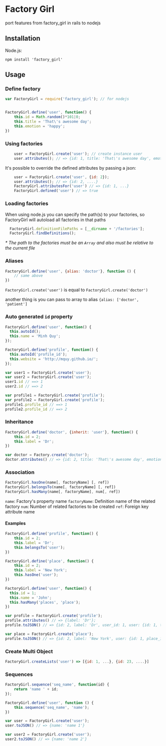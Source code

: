 # Factory Girl

port features from factory_girl in rails to nodejs

## Installation

Node.js:

    npm install 'factory_girl'

## Usage

### Define factory

``` js
var FactoryGirl = require('factory_girl'); // for nodejs
```

``` js

FactoryGirl.define('user', function() {
	this.id = Math.random()*101|0;
	this.title = 'That\'s awesome day';
	this.emotion = 'happy';
})
```

### Using factories

``` js
	user = FactoryGirl.create('user'); // create instance user
	user.attributes(); // => {id: 1, title: 'That\'s awesome day', emotion: 'happy'}
```

It's possible to override the defined attributes by passing a json:
``` js
	user = FactoryGirl.create('user', {id: 2});
	user.attributes(); // => {id: 2, ....}
	FactoryGirl.attributesFor('user') // => {id: 1, ...}
	FactoryGirl.defined('user') // => true
```

### Loading factories

When using node.js you can specify the path(s) to your factories, so FactoryGirl will autoload all factories in that paths
```js
  FactoryGirl.definitionFilePaths = [__dirname + '/factories'];
  FactoryGirl.findDefinitions();
```
_* The path to the factories must be an `Array` and also must be relative to the current file_

### Aliases

``` js
FactoryGirl.define('user', {alias: 'doctor'}, function () {
	// same above
})
```

`FactoryGirl.create('user')` is equal to `FactoryGirl.create('doctor')`

another thing is you can pass to array to alias  `{alias: ['doctor', 'patient']`

### Auto generated `id` property

``` js
FactoryGirl.define('user', function() {
  this.autoId();
  this.name = 'Minh Quy';
});

FactoryGirl.define('profile', function() {
  this.autoId('profile_id');
  this.website = 'http://mquy.github.io/';
});

var user1 = FactoryGirl.create('user');
var user2 = FactoryGirl.create('user');
user1.id // ==> 1
user2.id // ==> 2

var profile1 = FactoryGirl.create('profile');
var profile2 = FactoryGirl.create('profile');
profile1.profile_id // ==> 1
profile2.profile_id // ==> 2
```

### Inheritance

``` js
FactoryGirl.define('doctor', {inherit: 'user'}, function() {
	this.id = 2;
	this.label = 'Dr';
})

var doctor = Factory.create('doctor');
doctor.attributes() // => {id: 2, title: 'That\'s awesome day', emotion: 'happy', label: 'Dr'}
```

### Association

``` js
FactoryGirl.hasOne(name[, factoryName] [, ref])
FactoryGirl.belongsTo(name[, factoryName] [, ref])
FactoryGirl.hasMany(name[, factoryName], num[, ref])
```

`name`: Factory's property name
`factoryName`: Definition name of the related factory
`num`: Number of related factories to be created
`ref`: Foreign key attribute name

#### Examples

```js
FactoryGirl.define('profile', function() {
	this.id = 2;
	this.label = 'Dr';
	this.belongsTo('user');
})

FactoryGirl.define('place', function() {
	this.id = 2;
	this.label = 'New York';
	this.hasOne('user');
})

FactoryGirl.define('user', function() {
  this.id = 1;
  this.name = 'John';
  this.hasMany('places', 'place');
})

var profile = FactoryGirl.create('profile');
profile.attributes() // => {label: 'Dr'};
profile.toJSON() // => {id: 2, label: 'Dr', user_id: 1, user: {id: 1, title: 'That\'s awesome day', emotion: 'happy'}}

var place = FactoryGirl.create('place');
profile.toJSON() // => {id: 2, label: 'New York', user: {id: 1, place_id: 2, ...}}
```

### Create Multi Object
``` js
FactoryGirl.createLists('user') => [{id: 1, ...}, {id: 23, ....}]
```

### Sequences

``` js
FactoryGirl.sequence('seq_name', function(id) {
	return 'name ' + id;
});

FactoryGirl.define('user', function () {
	this.sequence('seq_name', 'name');
})

var user = FactoryGirl.create('user');
user.toJSON() // => {name: 'name 1'}

var user2 = FactoryGirl.create('user');
user2.toJSON() // => {name: 'name 2'}
```
